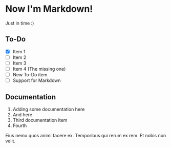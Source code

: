 # Now I'm Markdown!

Just in time :)

## To-Do
- [X] Item 1
- [ ] Item 2
- [ ] Item 3
- [ ] Item 4 (The missing one)
- [ ] New To-Do item
- [ ] Support for Markdown

## Documentation

1. Adding some documentation here
2. And here
3. Third documentation item
4. Fourth

Eius nemo quos animi facere ex. Temporibus qui rerum ex rem. Et nobis non velit.